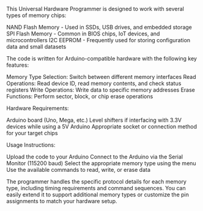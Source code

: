 This Universal Hardware Programmer is designed to work with several types of memory chips:

NAND Flash Memory - Used in SSDs, USB drives, and embedded storage
SPI Flash Memory - Common in BIOS chips, IoT devices, and microcontrollers
I2C EEPROM - Frequently used for storing configuration data and small datasets

The code is written for Arduino-compatible hardware with the following key features:

Memory Type Selection: Switch between different memory interfaces
Read Operations: Read device ID, read memory contents, and check status registers
Write Operations: Write data to specific memory addresses
Erase Functions: Perform sector, block, or chip erase operations

Hardware Requirements:

Arduino board (Uno, Mega, etc.)
Level shifters if interfacing with 3.3V devices while using a 5V Arduino
Appropriate socket or connection method for your target chips

Usage Instructions:

Upload the code to your Arduino
Connect to the Arduino via the Serial Monitor (115200 baud)
Select the appropriate memory type using the menu
Use the available commands to read, write, or erase data

The programmer handles the specific protocol details for each memory type, including timing requirements and command sequences. You can easily extend it to support additional memory types or customize the pin assignments to match your hardware setup.
